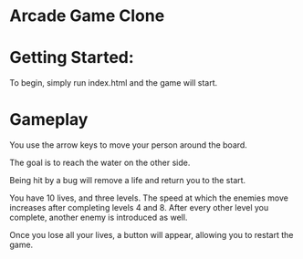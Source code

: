 # Arcade Game Clone

# Getting Started:

To begin, simply run index.html and the game will start.

# Gameplay

You use the arrow keys to move your person around the board.

The goal is to reach the water on the other side. 

Being hit by a bug will remove a life and return you to the start.

You have 10 lives, and three levels. The speed at which the enemies move increases after completing levels 4 and 8. After every other level you complete, another enemy is introduced as well.

Once you lose all your lives, a button will appear, allowing you to restart the game.